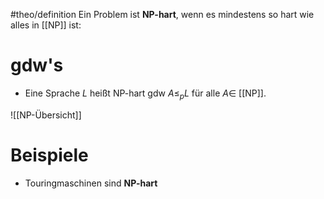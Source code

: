 #theo/definition
Ein Problem ist **NP-hart**, wenn es mindestens so hart wie alles in [[NP]] ist:

# gdw's
- Eine Sprache $L$ heißt NP-hart gdw $A \leq_p L$ für alle $A \in$ [[NP]].



![[NP-Übersicht]]

# Beispiele
- Touringmaschinen sind **NP-hart**